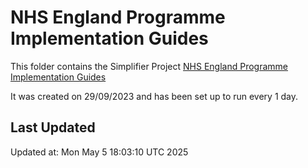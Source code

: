 # NHS England Programme Implementation Guides
This folder contains the Simplifier Project [NHS England Programme Implementation Guides](https://simplifier.net/nhs-england-programme-implementation-guides)

It was created on 29/09/2023 and has been set up to run every 1 day.

## Last Updated

Updated at: Mon May  5 18:03:10 UTC 2025
